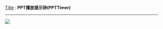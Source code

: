 
[Title](http://www.w3school.com.cn/tags/tag_title.asp) : **PPT播放提示钟(PPTTimer)**

----------------------------------

<img src="https://github.com/taoste/Hello-World/blob/master/Tools/PPT投影演示辅助工具/PPTTimer/截图.jpg?raw=true"/>
